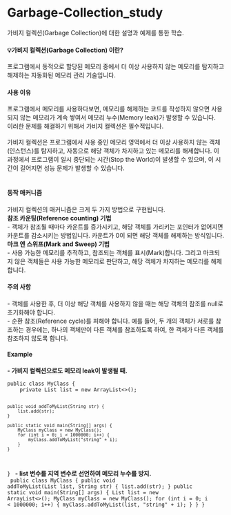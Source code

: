 # Garbage-Collection_study
가비지 컬렉션(Garbage Collection)에 대한 설명과 예제를 통한 학습.

<h4>💡가비지 컬렉션(Garbage Collection) 이란?</h4>
프로그램에서 동적으로 할당된 메모리 중에서 더 이상 사용하지 않는 메모리를 탐지하고 해제하는 자동화된 메모리 관리 기술입니다.<br>

<h4> 사용 이유</h4>
프로그램에서 메모리를 사용하다보면, 메모리를 해제하는 코드를 작성하지 않으면 사용되지 않는 메모리가 계속 쌓여서 메모리 누수(Memory leak)가 발생할 수 있습니다. <br>
이러한 문제를 해결하기 위해서 가비지 컬렉션은 필수적입니다.<br>
<br>
가비지 컬렉션은 프로그램에서 사용 중인 메모리 영역에서 더 이상 사용하지 않는 객체(인스턴스)를 탐지하고, 자동으로 해당 객체가 차지하고 있는 메모리를 해제합니다. 이 과정에서 프로그램이 일시 중단되는 시간(Stop the World)이 발생할 수 있으며, 이 시간이 길어지면 성능 문제가 발생할 수 있습니다.<br>
<br>
<h4> 동작 매커니즘</h4>
가비지 컬렉션의 매커니즘은 크게 두 가지 방법으로 구현됩니다.<br>
<b>참조 카운팅(Reference counting) 기법</b><br>
- 객체가 참조될 때마다 카운트를 증가시키고, 해당 객체를 가리키는 포인터가 없어지면 카운트를 감소시키는 방법입니다. 카운트가 0이 되면 해당 객체를 해제하는 방식입니다.<br>
<b>마크 앤 스위프(Mark and Sweep) 기법</b><br>
- 사용 가능한 메모리를 추적하고, 참조되는 객체를 표시(Mark)합니다. 그리고 마크되지 않은 객체들은 사용 가능한 메모리로 판단하고, 해당 객체가 차지하는 메모리를 해제합니다.<br>

<h4> 주의 사항</h4>
- 객체를 사용한 후, 더 이상 해당 객체를 사용하지 않을 때는 해당 객체의 참조를 null로 초기화해야 합니다.<br>
- 순환 참조(Reference cycle)를 피해야 합니다. 예를 들어, 두 개의 객체가 서로를 참조하는 경우에는, 하나의 객체만이 다른 객체를 참조하도록 하여, 한 객체가 다른 객체를 참조하지 않도록 합니다.<br>


<h4> Example </h4>
<b>- 가비지 컬렉션으로도 메모리 leak이 발생될 때.</b><br>
<code>
public class MyClass {
    private List<String> list = new ArrayList<>();

    public void addToMyList(String str) {
        list.add(str);
    }

    public static void main(String[] args) {
        MyClass myClass = new MyClass();
        for (int i = 0; i < 1000000; i++) {
            myClass.addToMyList("string" + i);
        }
    }
}
</code>
<b>- list 변수를 지역 변수로 선언하여 메모리 누수를 방지.</b><br>
<code>
public class MyClass {
    public void addToMyList(List<String> list, String str) {
        list.add(str);
    }
    public static void main(String[] args) {
        List<String> list = new ArrayList<>();
        MyClass myClass = new MyClass();
        for (int i = 0; i < 1000000; i++) {
            myClass.addToMyList(list, "string" + i);
        }
    }
}
</code>

